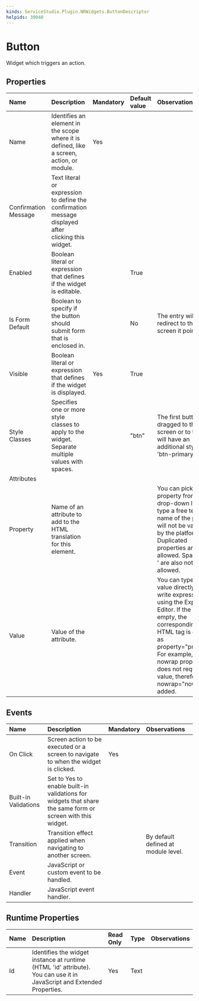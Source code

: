 ```yaml
---
kinds: ServiceStudio.Plugin.NRWidgets.ButtonDescriptor
helpids: 30040
---
```


# Button

Widget which triggers an action.

## Properties

| Name | Description | Mandatory | Default value | Observations |
| :--- | :--- | :--- | :--- | :--- |
| Name | Identifies an element in the scope where it is defined, like a screen, action, or module. | Yes |  |  |
| Confirmation Message | Text literal or expression to define the confirmation message displayed after clicking this widget. |  |  |  |
| Enabled | Boolean literal or expression that defines if the widget is editable. |  | True |  |
| Is Form Default | Boolean to specify if the button should submit form that is enclosed in. |  | No | The entry will redirect to the screen it points to. |
| Visible | Boolean literal or expression that defines if the widget is displayed. | Yes | True |  |
| Style Classes | Specifies one or more style classes to apply to the widget. Separate multiple values with spaces. |  | "btn" | The first button dragged to the screen or to the form will have an additional style class 'btn-primary'. |
| Attributes |  |  |  |  |
| Property | Name of an attribute to add to the HTML translation for this element. |  |  | You can pick a property from the drop-down list or type a free text. The name of the property will not be validated by the platform.  Duplicated properties are not allowed. Spaces, " or ' are also not allowed. |
| Value | Value of the attribute. |  |  | You can type the value directly or write expressions using the Expression Editor.  If the Value is empty, the corresponding HTML tag is created as property="property". For example, the nowrap property does not require a value, therefore nowrap="nowrap" is added. |

## Events

| Name | Description | Mandatory | Observations |
| :--- | :--- | :--- | :--- |
| On Click | Screen action to be executed or a screen to navigate to when the widget is clicked. | Yes |  |
| Built-in Validations | Set to Yes to enable built-in validations for widgets that share the same form or screen with this widget. |  |  |
| Transition | Transition effect applied when navigating to another screen. |  | By default defined at module level. |
| Event | JavaScript or custom event to be handled. |  |  |
| Handler | JavaScript event handler. |  |  |

## Runtime Properties

| Name | Description | Read Only | Type | Observations |
| :--- | :--- | :--- | :--- | :--- |
| Id | Identifies the widget instance at runtime \(HTML 'id' attribute\). You can use it in JavaScript and Extended Properties. | Yes | Text |  |

